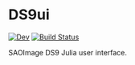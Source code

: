 # DS9ui

[![Dev](https://img.shields.io/badge/docs-dev-blue.svg)](https://astrozot.github.io/Gravity.jl/)
[![Build Status](https://github.com/astrozot/DS9ui.jl/actions/workflows/CI.yml/badge.svg?branch=main)](https://github.com/astrozot/DS9ui.jl/actions/workflows/CI.yml?query=branch%3Amain)

SAOImage DS9 Julia user interface.